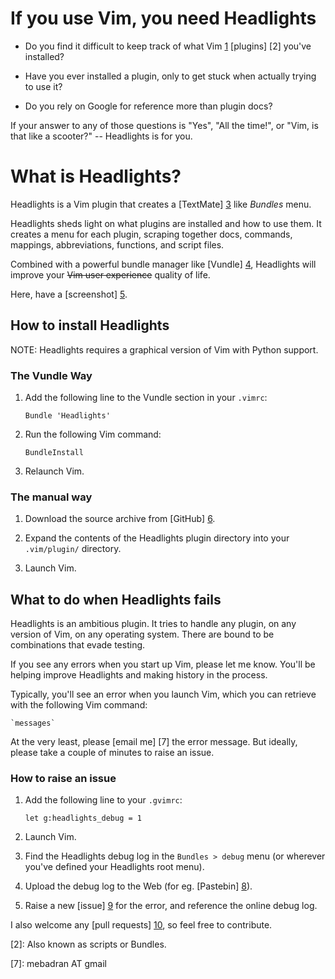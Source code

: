 # If you use Vim, you need Headlights

- Do you find it difficult to keep track of what Vim [1] [plugins] [2] you've installed?

- Have you ever installed a plugin, only to get stuck when actually trying to use it?

- Do you rely on Google for reference more than plugin docs?

If your answer to any of those questions is "Yes", "All the time!", or "Vim, is that like a scooter?" -- Headlights is for you.

# What is Headlights?

Headlights is a Vim plugin that creates a [TextMate] [3] like _Bundles_ menu.

Headlights sheds light on what plugins are installed and how to use them. It creates a menu for each plugin, scraping together docs, commands, mappings, abbreviations, functions, and script files.

Combined with a powerful bundle manager like [Vundle] [4], Headlights will improve your ~~Vim user experience~~ quality of life.

Here, have a [screenshot] [5].

## How to install Headlights

NOTE: Headlights requires a graphical version of Vim with Python support.

### The Vundle Way

1. Add the following line to the Vundle section in your `.vimrc`:

    `Bundle 'Headlights'`

2. Run the following Vim command:

    `BundleInstall`

3. Relaunch Vim.

### The manual way

1. Download the source archive from [GitHub] [6].

2. Expand the contents of the Headlights plugin directory into your `.vim/plugin/` directory.

3. Launch Vim.

## What to do when Headlights fails

Headlights is an ambitious plugin. It tries to handle any plugin, on any version of Vim, on any operating system. There are bound to be combinations that evade testing.

If you see any errors when you start up Vim, please let me know. You'll be helping improve Headlights and making history in the process.

Typically, you'll see an error when you launch Vim, which you can retrieve with the following Vim command:

    `messages`

At the very least, please [email me] [7] the error message. But ideally, please take a couple of minutes to raise an issue.

### How to raise an issue

1. Add the following line to your `.gvimrc`:

    `let g:headlights_debug = 1`

2. Launch Vim.

3. Find the Headlights debug log in the `Bundles > debug` menu (or wherever you've defined your Headlights root menu).

4. Upload the debug log to the Web (for eg. [Pastebin] [8]).

5. Raise a new [issue] [9] for the error, and reference the online debug log.

I also welcome any [pull requests] [10], so feel free to contribute.

[1]: http://www.vim.org/

[2]: Also known as scripts or Bundles.

[3]: http://macromates.com/

[4]: https://github.com/gmarik/vundle

[5]: https://github.com/mbadran/headlights/raw/master/headlights_ss.png

[6]: https://github.com/mbadran/headlights/archives/master

[7]: mebadran AT gmail

[8]: http://pastebin.com/

[9]: https://github.com/mbadran/headlights/issues

[10]: http://help.github.com/forking/
